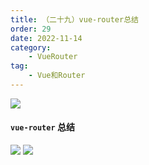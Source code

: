 ```yaml
---
title: （二十九）vue-router总结
order: 29
date: 2022-11-14
category:
    - VueRouter
tag: 
    - Vue和Router
---
```


![](https://image.zswei.xyz/img/202211142325527.png)

#### `vue-router` 总结

![](https://image.zswei.xyz/img/202211142319202.png)
![](https://image.zswei.xyz/img/202211142319488.png)